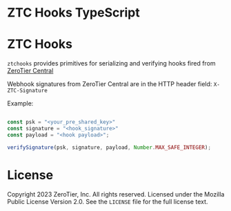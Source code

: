 # ZTC Hooks TypeScript


# ZTC Hooks

`ztchooks` provides primitives for serializing and verifying hooks fired from [ZeroTier Central](https://my.zerotier.com)

Webhook signatures from ZeroTier Central are in the HTTP header field: `X-ZTC-Signature`

Example:

```typescript

const psk = "<your_pre_shared_key>"
const signature = "<hook_signature>"
const payload = "<hook payload>";

verifySignature(psk, signature, payload, Number.MAX_SAFE_INTEGER);

```

# License

Copyright 2023 ZeroTier, Inc. All rights reserved.  Licensed under the Mozilla Public License Version 2.0.  See the `LICENSE` file for the full license text.